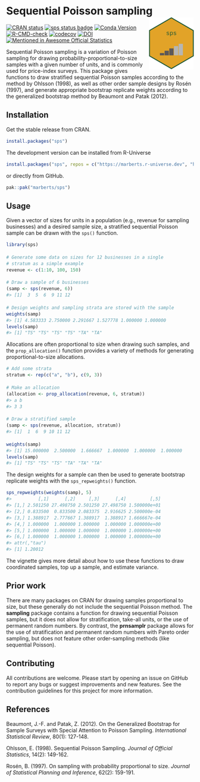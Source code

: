 
<!-- README.md is generated from README.Rmd. Please edit that file. -->

# Sequential Poisson sampling <a href="https://marberts.github.io/sps/"><img src="man/figures/logo.png" align="right" height="139" alt="sps website" /></a>

<!-- badges: start -->

[![CRAN
status](https://www.r-pkg.org/badges/version/sps)](https://cran.r-project.org/package=sps)
[![sps status
badge](https://marberts.r-universe.dev/badges/sps)](https://marberts.r-universe.dev)
[![Conda
Version](https://img.shields.io/conda/vn/conda-forge/r-sps.svg)](https://anaconda.org/conda-forge/r-sps)
[![R-CMD-check](https://github.com/marberts/sps/workflows/R-CMD-check/badge.svg)](https://github.com/marberts/sps/actions)
[![codecov](https://codecov.io/gh/marberts/sps/graph/badge.svg?token=5CPGWUF267)](https://app.codecov.io/gh/marberts/sps)
[![DOI](https://zenodo.org/badge/326323827.svg)](https://zenodo.org/doi/10.5281/zenodo.10109857)
[![Mentioned in Awesome Official
Statistics](https://awesome.re/mentioned-badge.svg)](https://github.com/SNStatComp/awesome-official-statistics-software)
<!-- badges: end -->

Sequential Poisson sampling is a variation of Poisson sampling for
drawing probability-proportional-to-size samples with a given number of
units, and is commonly used for price-index surveys. This package gives
functions to draw stratified sequential Poisson samples according to the
method by Ohlsson (1998), as well as other order sample designs by Rosén
(1997), and generate appropriate bootstrap replicate weights according
to the generalized bootstrap method by Beaumont and Patak (2012).

## Installation

Get the stable release from CRAN.

``` r
install.packages("sps")
```

The development version can be installed from R-Universe

``` r
install.packages("sps", repos = c("https://marberts.r-universe.dev", "https://cloud.r-project.org"))
```

or directly from GitHub.

``` r
pak::pak("marberts/sps")
```

## Usage

Given a vector of sizes for units in a population (e.g., revenue for
sampling businesses) and a desired sample size, a stratified sequential
Poisson sample can be drawn with the `sps()` function.

``` r
library(sps)

# Generate some data on sizes for 12 businesses in a single 
# stratum as a simple example
revenue <- c(1:10, 100, 150)

# Draw a sample of 6 businesses
(samp <- sps(revenue, 6))
#> [1]  3  5  6  9 11 12

# Design weights and sampling strata are stored with the sample
weights(samp)
#> [1] 4.583333 2.750000 2.291667 1.527778 1.000000 1.000000
levels(samp)
#> [1] "TS" "TS" "TS" "TS" "TA" "TA"
```

Allocations are often proportional to size when drawing such samples,
and the `prop_allocation()` function provides a variety of methods for
generating proportional-to-size allocations.

``` r
# Add some strata
stratum <- rep(c("a", "b"), c(9, 3))

# Make an allocation
(allocation <- prop_allocation(revenue, 6, stratum))
#> a b 
#> 3 3

# Draw a stratified sample
(samp <- sps(revenue, allocation, stratum))
#> [1]  1  6  9 10 11 12

weights(samp)
#> [1] 15.000000  2.500000  1.666667  1.000000  1.000000  1.000000
levels(samp)
#> [1] "TS" "TS" "TS" "TA" "TA" "TA"
```

The design weights for a sample can then be used to generate bootstrap
replicate weights with the `sps_repweights()` function.

``` r
sps_repweights(weights(samp), 5)
#>          [,1]      [,2]     [,3]      [,4]         [,5]
#> [1,] 2.501250 27.498750 2.501250 27.498750 1.500000e+01
#> [2,] 0.833500  0.833500 2.083375  2.916625 2.500000e-04
#> [3,] 1.388917  2.777667 1.388917  1.388917 1.666667e-04
#> [4,] 1.000000  1.000000 1.000000  1.000000 1.000000e+00
#> [5,] 1.000000  1.000000 1.000000  1.000000 1.000000e+00
#> [6,] 1.000000  1.000000 1.000000  1.000000 1.000000e+00
#> attr(,"tau")
#> [1] 1.20012
```

The vignette gives more detail about how to use these functions to draw
coordinated samples, top up a sample, and estimate variance.

## Prior work

There are many packages on CRAN for drawing samples proportional to
size, but these generally do not include the sequential Poisson method.
The **sampling** package contains a function for drawing sequential
Poisson samples, but it does not allow for stratification, take-all
units, or the use of permanent random numbers. By contrast, the
**prnsamplr** package allows for the use of stratification and permanent
random numbers with Pareto order sampling, but does not feature other
order-sampling methods (like sequential Poisson).

## Contributing

All contributions are welcome. Please start by opening an issue on
GitHub to report any bugs or suggest improvements and new features. See
the contribution guidelines for this project for more information.

## References

Beaumont, J.-F. and Patak, Z. (2012). On the Generalized Bootstrap for
Sample Surveys with Special Attention to Poisson Sampling.
*International Statistical Review*, 80(1): 127-148.

Ohlsson, E. (1998). Sequential Poisson Sampling. *Journal of Official
Statistics*, 14(2): 149-162.

Rosén, B. (1997). On sampling with probability proportional to size.
*Journal of Statistical Planning and Inference*, 62(2): 159-191.

